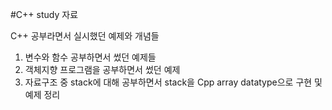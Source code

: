 #C++ study 자료

C++ 공부라면서 실시했던 예제와 개념들
1. 변수와 함수 공부하면서 썼던 예제들
2. 객체지향 프로그램을 공부하면서 썼던 예제
3. 자료구조 중 stack에 대해 공부하면서 stack을 Cpp array datatype으로 구현 및 예제 정리


